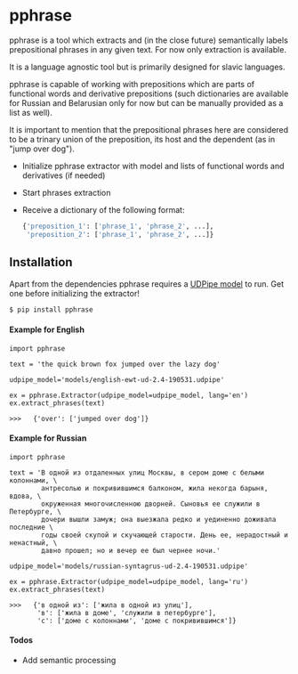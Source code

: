# pphrase
pphrase is a tool which extracts and (in the close future) semantically labels prepositional phrases in any given text.
For now only extraction is available.

It is a language agnostic tool but is primarily designed for slavic languages.

pphrase is capable of working with prepositions which are parts of funсtional words and derivative prepositions (such dictionaries are available for Russian and Belarusian only for now but can be manually provided as a list as well).

It is important to mention that the prepositional phrases here are considered to be a trinary union of the preposition, its host and the dependent (as in "jump over dog").

  - Initialize pphrase extractor with model and lists of functional words and derivatives (if needed)
  - Start phrases extraction
  - Receive a dictionary of the following format:
    
    ```python
    {'preposition_1': ['phrase_1', 'phrase_2', ...],
     'preposition_2': ['phrase_1', 'phrase_2', ...]}
    ```


## Installation

Apart from the dependencies pphrase requires a [UDPipe model](https://ufal.mff.cuni.cz/udpipe/models) to run. Get one before initializing the extractor!

```sh
$ pip install pphrase
```

#### Example for English
```
import pphrase

text = 'the quick brown fox jumped over the lazy dog'

udpipe_model='models/english-ewt-ud-2.4-190531.udpipe'

ex = pphrase.Extractor(udpipe_model=udpipe_model, lang='en')
ex.extract_phrases(text)

>>>   {'over': ['jumped over dog']}
``` 

#### Example for Russian 
```
import pphrase

text = 'В одной из отдаленных улиц Москвы, в сером доме с белыми колоннами, \
        антресолью и покривившимся балконом, жила некогда барыня, вдова, \
        окруженная многочисленною дворней. Сыновья ее служили в Петербурге, \
        дочери вышли замуж; она выезжала редко и уединенно доживала последние \
        годы своей скупой и скучающей старости. День ее, нерадостный и ненастный, \
        давно прошел; но и вечер ее был чернее ночи.'

udpipe_model='models/russian-syntagrus-ud-2.4-190531.udpipe'

ex = pphrase.Extractor(udpipe_model=udpipe_model, lang='ru')
ex.extract_phrases(text)

>>>   {'в одной из': ['жила в одной из улиц'],
       'в': ['жила в доме', 'служили в петербурге'],
       'с': ['доме с колоннами', 'доме с покривившимся']}
```

#### Todos

 - Add semantic processing
